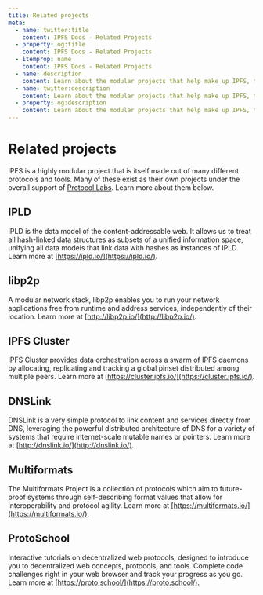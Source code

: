 ```yaml
---
title: Related projects
meta:
  - name: twitter:title
    content: IPFS Docs - Related Projects
  - property: og:title
    content: IPFS Docs - Related Projects
  - itemprop: name
    content: IPFS Docs - Related Projects
  - name: description
    content: Learn about the modular projects that help make up IPFS, the InterPlanetary File System.
  - name: twitter:description
    content: Learn about the modular projects that help make up IPFS, the InterPlanetary File System.
  - property: og:description
    content: Learn about the modular projects that help make up IPFS, the InterPlanetary File System.
---
```


# Related projects

IPFS is a highly modular project that is itself made out of many different protocols and tools. Many of these exist as their own projects under the overall support of [Protocol Labs](https://protocol.ai). Learn more about them below.

## IPLD

IPLD is the data model of the content-addressable web. It allows us to treat all hash-linked data structures as subsets of a unified information space, unifying all data models that link data with hashes as instances of IPLD. Learn more at [https://ipld.io/](https://ipld.io/).

## libp2p

A modular network stack, libp2p enables you to run your network applications free from runtime and address services, independently of their location. Learn more at [http://libp2p.io/](http://libp2p.io/).

## IPFS Cluster

IPFS Cluster provides data orchestration across a swarm of IPFS daemons by allocating, replicating and tracking a global pinset distributed among multiple peers. Learn more at [https://cluster.ipfs.io/](https://cluster.ipfs.io/).

## DNSLink

DNSLink is a very simple protocol to link content and services directly from DNS, leveraging the powerful distributed architecture of DNS for a variety of systems that require internet-scale mutable names or pointers. Learn more at [http://dnslink.io/](http://dnslink.io/).

## Multiformats

The Multiformats Project is a collection of protocols which aim to future-proof systems through self-describing format values that allow for interoperability and protocol agility. Learn more at [https://multiformats.io/](https://multiformats.io/).

## ProtoSchool

Interactive tutorials on decentralized web protocols, designed to introduce you to decentralized web concepts, protocols, and tools. Complete code challenges right in your web browser and track your progress as you go. Learn more at [https://proto.school/](https://proto.school/).
